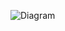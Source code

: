 ![Diagram](https://viewer.diagrams.net/index.html?tags=%7B%7D&highlight=0000ff&edit=_blank&layers=1&nav=1&title=Untitled%20Diagram.drawio#R7V1pc9rMk%2F80qdrdqqjm1uglRtgma4nYxnHgzb84ZBAGxIIwx6ffHh2gCxtscJznwU4wjMQc3a3uX7e6R99oebS8mrYmfcvrOsNvBHWX36j5jRAsDAJ%2FVMsqasHICFt6U7cbtW0b7t21EzbKqHHudp1Z6jzf84a%2BO0k3drzx2On4qbbWdOot0qc9ecP0oJNWz8k13Hdaw3zro9v1%2B%2FG6ONseuHbcXj8eGpYcHhm14rNR2DDrt7reItFEK99oeep5fvhutCw7Q0W9mC7h9y53HN3MbOqM%2FX2%2BcOM%2ByR8XldbTbPhkj%2FRpa1x3vke9vLSG82jF34gYQn8XbXjTU2%2BuPK8H5FC9h0dgiM3B8tCbd%2BHYz2HLf%2FKmo2ip%2Fiom4GbVCM5%2B8sZ%2BxGLM4HNr6PbG8GHoPKnOZpNWxx331FF1tlFRv%2FDmxZn6LvCkFJ3ue5Pt2XX1wfzO4u6jodH2jJugd5Oppr4%2FGqr%2Bg2Vk6RcTA4ZzlommiJ5Xjjdy%2FOkKTomOMj3ibSTdMpLaxVZUhB5JSj8hJTQW71Yknr1N11sGwpuIhwfwkxTwM8%2BRiXo7WvbUNav1OhOi9QIm%2F6ej2PmfScxMIKk7HJa9oTcNvksvhfpVpPWn3rMTHxl7Y0c1JnkNnXddIG3mnDzVX5XLt1mRoDWheVLHV9%2FUgUW5L%2BnLuoj80Qg%2FPRcmuOE0STMao3QH3tPTzPFz3NtMcy%2BG1rvNuuu17N915HSfHsvXQ9Hfh6Hd1qzvdCOye3N%2F6I6BM7E%2BzEh9fMl1gP4O8OVi2Go7w5%2FezPVdL3UgvupuMie0Pd%2F3Rrsvy4x4LZy2C9p5pvVcvz9vF0gGyJV5aVbMytFlIzoqNYINjjcvKVYyXQPuciYFkYzI%2BGhCrBjThE4Rk7qMXvJixpAmDV3nXICB0wk%2FwvVdKA58p74GZTdOyYX4v7kyLRedkMwldRH02v8FkgtDo%2FjPfwfXJAJK%2Bt8j2VBnbqRg28%2FGHoR8JKjUURIxC8zqFF7bc3fYVfqbINPrPDuqzR2BgZwlLEc4zbCnvGp6dvxOPxLaiboCA%2FrxC%2FinJhz%2B56aaO7RohBc0FrXp%2BUZc3BL3mW4satPzjbho2GxjURspaCxsyQ2LCuaHMguBf%2FRi6s3H3UBNBGqgPfOGc98pTTuxQVatm08krTUK1f0ODZ%2ByAindlDT%2FJPqcUAIbe5%2BBBa%2Ba%2Fxgs5NHAou%2F6zj00q%2FEWoIsKzBm%2BlBXjFFZpA4A1Rg1E4pe0EcFcoxQLHUlCDEZEHj0YUhOUYRa%2F5BUPB%2FXFheS65JwKLF6xbB9SPOKdwKLrzdtD5y6wRRkxAgZ0g5%2Bk0GylLcbb%2BF3CezKOGkBwPW9BGDIEBR4wgvW8CcG61PQCdMK5JkBIJKBEYUg9Nj5H556%2B02yoa7DQbKgD32cBQZVBwGiyLDQHR%2BgIdTYSsW2kKPjJD3jvdTrO9LsJmqXttabdpHUJJ5GeWHsat5RAjzy1Omqad07PnQWU3fHdjGw7XddvgSCXZ7O7%2BTDwSLX%2FSevIrDYLfhKAKDCFr%2BCqkdvtDpMnxPpucyAL1aahIO1woyK3hwS2tDX1o2mmzaqyDMHESrPJFi9GUzW7Lb8FXAs%2Fgu1%2BAdt%2BsYQVk%2FLPa5s0Vxes%2Fbicd9bIbV3foY7pvdzQLu2uOLVW%2FKUz6rxYg9LCKhvr7qjjVq%2F7fvuKr2vjhlEd9VH3%2BmJdc%2BVLd%2FRr0L2qzFuP8qU9upy3V9Velwyfu1c9ozqoLm8Gz7xWh37MB1SrW0t7cLuw3WqvdfVr0iR99PO%2BurLKbA3H4LznBfyn1rqCbPMBxmxOmr%2B75TZVfZV6Vrm0su5ZcJ5llrBtPq%2BtegNZZqMHc51b62fo55lb5jO31zCWeYurAzaq0n6%2FtniWHXrH21cPve71cNGsw1V39Yt1y8agQy33p9sYOFcVvXzP113zQm%2BOhrO26Q1ss8rsxwaqkeakfbXwO%2BNfs2Z9MoR1z9vk7vnpPvpeffES9Q90%2FuHarFGf%2Ffh5fdEHSvQaZNmHUYzq2EZWudprmsit1x961nVjdTO4xbXKIqTUfQndDCrcpo2l5bKF9bDAVbNC4di6Fp1rjxa%2BfY%2FgfY%2FZuBH%2BHU98q17tWVcLFPUTtTeWdpkRa3BpWfVOTCXUdVHc1%2FqmXpkrav0a3M4toH67jOI27oyQb6t51Bs9%2BEvstT2DeXHb7PjACWKbDX%2FH5174uSnadWtuDRpM9QmcIdC%2Fmhu17kuw5gaFda1vBkBlsojaUdAOa7LtFaMwj16tzJg9aKqxmb2uhH2v7x7h%2BMquN634PPueYXvdFe17BGNWVlXTmtfMDmubVfhbTc6RWW4wDrIDWvTgXFjz4JbAmmE%2BlXV4vMRrwPX0uH1iwbg1sxvPJ%2Bx33VTjElgLsculYE21hwXwzuoB%2FaDvEge6h2t93PQZfXcIdKosYLxVLeBthVuPAT1WAS9gXjf1ojWUwjUo%2Fq%2FY0loHx%2BEq6s%2FC8zvLcF0d1h0oPvRoSIvOMuy3QyIer2CMXriuYZbOMHbwXbzlXcij2m%2FPvVlHV9haXQHN8U%2BF64J%2FBYb8VXxyUMCAooKAgX6UgAFOe5lYfFbAIAaJZ6SWR2oh4qbMoIbODUQFySM1QQqRmgAkzzYQT8hTOfh0t4cfIaz3gKX7DvBZOeQfQUpnSHSGRGdIdIZEZ0j0d0CiDRI4Y6Jz9CoKVfH0fSzGNSY5RZggJrFBjDweklKjekHkytAwMjAXggiOBCKnwkNvhq4%2BKXgU3%2Bm%2Bm4%2FPUOjrQCGLgHFCoGQBvoBxW5eQBe%2BtVQoKre31Myja6gpgDECgxtqud2itXgiFuDLIcEzBIYA6D9gCQ6eMKkAjMPIWhnZm1y1s1R8AADxsIA6sGTmPy2H1%2Bo53rh4AlNwNnevbFzWrBFyad%2Bjtwglhj6iub8Ew%2FBrZpm%2FE4OZGgZnf%2Fqj1uJzVXLvffLTd5qiix5Dop6LX9RDgUgKCXV2iVvli0L66XCt6qzGq7sXzz%2FsftjV4BtDxjMBgLRQktNZg2M3GvAbAxq7DmuoN1jJv%2BQ0ANgUOFA1qgYG6nFnK2NU7YKjU8YeF9dwDQ8pW1vNiCXRicKwH%2FcwVDHXc6ssG7tWXi8bvO696Zc8av%2B01zAPgX8WtXt0a1Wek%2BgD6g2GsLAAoMA4GF8PcAMb2PYCfMF8woM9oUQWQFQCUaB5V85V5lJWRtUXVlVuoKG8oSOKaHWY4jxZMoMfJPsgazsxtghMaTuNsOAsNJyZYwyJx16cgkiBRseVkmkTJez7sRKaToa8QSjjbzbPdPNvNf4fdNPZWq%2F9wu8mL8mozyi9t3Lyp3%2Fd63hg0mBfksKjGgeP7q8i6tea%2B960gKSe2lyKf3tJtOfKpU2SARUc67aeD7aXTTWVL59n6UX5RrHEkhdAxGFiO0uzTGTirjGPMdfBVdZaxmzNvPu04UY9bluYHkUQDu8uhKylU7swhg%2Fitac%2Fxc4McTW72SPc8y02epYRqRBqYMwPriAAgS1%2F31NAQp1JKTIVEyHiv5IBw6NCBDjgEYwpyctAwp5adojtHZ9l5S3aoMDTD4AhJrtJ3Y80d85RRjWHKgamSGRQJ%2Fj7RYeAvMJ0aRCBmgHpj9KBhTi06RUG2jOjEQDuVo9uK8e2Tu1RilRSVPCTO5Z5nE0JjhOyOABJfDt22Ws2s01IwOUwp1hRaPp2bJzHIgkCGzsOXFJO4DgfhokdwjBKEcc7lI0RjnFAppAHMZkWlH1gCo5HBdcJBSRAmxW6B3df7o0%2FDmyb%2FsfjP967HFs7z8qVjfse4yP37uvogc53vy93j6wM9zXVd1yjb%2BOoAHt6pACjLdqui5psAAj3VBV9IunyOiOlMht5q5ETjJYUkw1FmlvAlz3E0m%2F2tpGNHhvh%2BZWCRp83jzPHEFJ6Cn2%2FHLuciOklrZZG7wsHsF7grDO2Wsg%2BFcPZwI3pwDU%2F2X%2FymVFLFXcJ29DpRZDryZeSJYhSQBIsj0KRQdmmOJj%2Fns%2F43VRgKL3F1ShiG6rovcRzqzpl4iaBV4sgbWvFfUCqxf1nEq1J6kNv%2FuUKzTxx7Z5Q6Q56N9jl69PrgWrxNEDMHrbKSsKnaS2vXAuW6CbFmZbCooCbq7SLqPXsxHF2A4qOZuluU00l6gXjpp5KufaBW6vJO6%2BBMiWZG3HSufl%2Bxt%2Fm7L8PWJLzyExHqPUHV%2FiG86GhQfJYhPi8K6UV6%2B4Pw7DvJ%2BPZS%2B7SoXpES2VEsL1ojRf9xezZJ3BU5V85vUIVIX8E8DrQlsVZhaJjLk4GtPa7ir1Y8%2F6qcnovn%2F96Q2GuMPXlIjHKNcV0gaQgB%2FnDGK8JEMzBHOmHqoMR6uv99PWJqCA1jjhmFKx08a37QKCeOiGGyhzLY4XoddE0e7I%2BpimCF0XQDIyGMTKibS40CZMBMp4hgHZOcVg3ucAiATIaBdcp5UVExJkyTGGEiuIQvSP6KCH1Q5b5Z7vB2QanIF5Q%2BhSB121Z3R2obAmQ7C3i980bBLgQ7Sll3bqUQ7JIQIl818tiLUPDurtqF%2FeTPL%2FedzrOi1pNyZPvONJhtMI2bIvSwc0eF14bdPX3UbnWee4Eq%2FJ7YL8Idg6PRGhbOGNTLdOJ5wzdmV5QcEvjeh83vbZ6%2Fsxp5H%2BGptZhn3k5%2Btf3K5Y%2Fmf74b%2F8seDmX54QTOgshRS8Xd90CWx56I73Vbq0Aau4G6Gk2Gjg8W83DGvxF3OW%2F%2Fcd7%2BI%2B%2Fb%2FJHtP94ABYch64zF%2FZMGV%2ByBiP9ouuaHCb9JCRAapYIaUheUK7CZxklc05HBAGGC6wmAiRaE%2BpGuMQDAujB0BJirKJUTAWNPxal8zUoUMoADNBD6%2B37QT4Z956TKP5ZUebuyy6kESpVUWZQsqdp7tllFR6ujpGjTzw0NEypfTyosxUmFwVys6wb8vatal42F84xWquqxVu%2FMa%2BYtaazQ2l4xBu9h7oiGCYfwfmDNa%2FVnv2ZW57bZYVXzgd4MGovaVW8RVDsObhfWii0s83JwU79dwbG1XS4tbuodGlRjuiX4zLA9qPr2uqOqJEnVjI6NrfhYL3fMLVGYz7JWb3pAy6W9VlWVDfjdjrE9F%2BX62Yw%2FtnxrfTu3643Vdk4o6ruxmVPLvJipSj3bLK1v7oP1mJaqIBxUVEXi0hpUgE4WrQI%2Fa%2FchnWLaQdvScktc0U9VbVbdiyBB9eb3D9xWya6jX6T5yF%2BaV7fH2ASB760m%2F%2BEJmHif0M%2Bf8t%2FTmQCqKb79n%2BKKLMAJmGtc382FjznjmzBu3hnvsx0e1qGe9i6XbBGtMnT8pqPIF8k5fnyH41dVjvNKjVwOPejQg1fGhCATjEO7NXMCRwcaxx3nbU8lueSzo3J2VP4qR%2BWdhkBqKPGDdyggYWx%2FTgV%2Fcayv%2FzZPZX%2FKb%2B5lawKcECSFAZTFnKcT0jnVKEPBBo%2BGMCjOWwrMuCYkp5RgKQQVcdA3laFkaAILBH6DTpDcODMnYFs%2BPefjRWcHF5vd396c%2FaKv4xdVEOByVQDGa%2FUeste3CjMvAQt7zcfhuHV9q%2Fa0UYVXpPX4i96ODAa%2BE2B48JXqgM8HQVEZBzxNbbMCvklF7bjiJvybsLDr%2FgI5vy%2BG4N%2Bg5u8%2BuiGA4FfVxL4xQYnYdVwiZiG190ZzcLspEQu9q8utdzVo8OZVgyS8K1WGttqUoZHLYYP8GDXq2zK0wjKz3A42MFLF%2BdDeN%2BFeNx1VWgdUeoC%2Fv8L9RMxLC7wiBt4XCvYmMS9Fu17qqf1q7N8NP%2FDIHhZA3cpa7cMSnwPUT5bBraqVhEeyLZULS%2BMCrjRU6RiyYQXg3aytldqbZUiC%2Fh%2BD%2FVnWaj613xNfebxKAsArDNqD%2FWN%2BNVbWVfI8z82UvfXuykWlcYHXGvVzkRov6lfNI7uexavrKZfIzeB52TYDeioa8V%2BDC0XHXF935YugJG9XXxEtluAlU5gLVeWBdSXJygOkam6lleNWt3sXPd%2F2Anony%2B8yXA6uHxLuutMFXzTiOswy5N6PWTgqenu27%2FYttwb5sOBngTE6lnOZ2U75E53LPfaT%2BRJ5Bc7S9X8ri6AJpEefG6p%2FDVEZfTaXkckIPqwSH346U3DmgnzCoO0wVzmX0B8mBrxG1%2FBu8PHLw3RdA%2BTKpA4IiCKAUmnBMZAmJRCIG8ygQseZXPz9y8M4QDWGEQYUxA0eF%2FPFfj7WNRVyBgAmdESNrLweL6OhsB6kSGR3%2BfY7b4C%2F5qq%2FcSv2fbfk7yMPvhMBu6naRQANvPbb%2FnvRffGzW39267%2BsW18QW9xP1%2B50LUELaZRmtBDXmJ7zIdWTCkTBHS5MpMbpboX7oRK13fm0B6ikt5JG3qetPjHrKIhcjqEpGblU5jf8pCbTmboT%2F5XUjwM04NZXPuvEs078F%2BpEhg1NlwYlXDIiDCHSiQESoDHiXApuqKd26EWqUteEirdFfRRoTSE1xJgwiE51Ro%2BxN2Jxie8%2FqML3EE5%2BNL1Z2ToqDCmYzjmlmRRaIg2NIw4iQiWmKvL6PneAcqoFKbqMGFxtIF40jE50qc6gUp6sAnhHefjbsvPp4fUTICCdaTK9CTzRiYbzj1rCTGhxwW%2FmET3Zmu%2FjXcBF9zhez5H9xMfyvGPbt2yC55HmkNpD7vzAni8e7T9vLXfeWu7AreXeUPyvWLB%2FcmZT8bL3KGU%2Fg74cv7hE6gEujEqC1CP7MrFZXdckM7BQ2%2FpgnZJ3hoAFQEsDG4AlEMEGQzQ%2FCkBLBgMwjCj73AjwgSVte6e6fRikCcI1KqSUBMjGWfwMy1TcXGyTtfPYjQiqCRV4l1QqSI8KcBymp9ppaXcJ28mz5hLYiUbY6aCo18z3pirCNG2pYZ2XYPsfFKCI%2BKm%2BcNUFT%2FKdTL2OM5sFz%2Fc9p86d40n%2FyHjSK3rz9bvc%2FFM1Dt7neSZfzHk%2FiLSbjQM0lHbeBdIKapqx2sOx6PG6WDvGg9qKeXDcB5PMAje72%2F4eKt9D891Ajwcu39kL%2FipecJDPlshvq5DC%2FDbl4dYbXzSXLRiDbvzeUXPU0N%2FxZDY3fjIbrPWqt7KuG%2FTevBDFGU%2Bpb97H36ywqnnhWeMGbZXR6m2%2FdlPdtKyVS%2BrZXL5Ner419orytpI%2B%2BnLjo5dLi5b5g9iot8iMN06PlajOus3kgpVL65bZJNZDL%2B2Lq%2FOU9JQvlCQsVWzEqSNXUSoRR4E19Ietx67XBRqoczrjIJtybt8n57N4ab6%2BplViTbxlVhfdQbdqXR9Ai3qvV3vsreB73k39xz6cKyc5VyHv5AA%2FAgeW1qhHuoPLqp1eMcz7x7BBb3uOom4dqH39rKirxqetxzvUiqiejFrBsVVw%2Fj3DGSqUjfEm7hRqDjj6sQiHeFeEg7CTRDgyhvR0EY54%2FucIx0H8kgbWGNrGONL3NYmu3AVpUMmZzqTIdL9vgMMguiZ1pvpHWMc8G%2BCAQQSiagtkxHB2kFPHN%2FZAxX8kvgEc0cjeaTj6Z6fhvKfs74NVfORYyTNxfuDMAd4pJPyORMFztOIcrfgHRSveBg2hlkkU%2BhXuSHJKjVN03%2FuvjF%2FsIPam1pszamBE4BVe0nXfXGqScrChHOuE4fjhSZmwBlOPmzck1al6yfOJqX3kJQ960A2KX4ENH2PZ7rq%2Br5aqsPfDXc%2FZCuc4zTlb4Zyt8BnZCqGF%2B9dlKxB5at%2Fiwy7Ez%2FDGZv7%2BZ7jfYc8J5tT3%2FFni1ujUGwVujT9SHgZqTVzt7GicHY1%2FqKPxrpiH2okYUaojXQqO07fxGFLP0uIAeoVgErGiUAgyNESRNKTUBUNxrkwqzV5ojDAucZixf6q7rbTIWwkv6kmhuhq6Y%2Bd7P6GusLrjx18Fv0cpuYx3EU7udxRtKAyv0QaysQ5zlu7M36i5oABpc7aaynwy9Frdzbc78%2Bk0VI%2BZfoLH7oTndJPRlh31l5OzDjzrwK%2BlA9VMLlsjd6i0UxFmOJ2aFIJrCDx7lTEodIbFwWpyj2qkz1GThVvLnrTCHHzVEK5t%2FX21rGjfdL8%2FdQL9NQ%2BT1pC%2FcP0wlw3g2rlQ%2FKypzprqAE1FmIa3akYVTqZVFeZKVUVFk8jg%2BQ2VCVKbV8bfJgb5c5CuYHPlytLpgKB9i8utZ9%2FiDNiUfnHHISlbw6GT33v5rBjOiuHfphjCEstgwxvEBdaNQlcvc0Un73JIrFEjkbhQtNG60IItc5DAjBOOT6UX9D2qYr9E6sl2YyeVerzd2Akur81GT4du7PRVElkoEZqhx0YCZx6czBjSQAq21fWZWOa%2BmSxqY02DxUNIGnM6MQxj0RBY6Kd7InuxIO5xh%2FQsiCcWRMGxxjGRURCK6kWCCMKDdEnwe0vGuC41JpXvx3WKaMEgIIYM1CJlgors4%2BJPLYZFd32%2Fohh%2BLcEJg59pRlKuSZbIuXinuEjd0MDGbmytnhuF65HK4oYu9U8VF4z%2BluJUkIrpKtRbPP7YiBWT%2BrDVWcGnVfLTUbVWel%2FEVxP0Qu69dqI8jTgbyrfbylza86MSDKmRkLn3CTZGmf0SqUFOJbyF3CgO86e23LrZPvQOqeBTHAlPZpygn%2B7EUXcA4O3l0FMIvNwPkhQz10FGaJlZwpevPeZ5m%2FO0w2%2FZ7xnBUd4Gj%2F2ZogebH%2FlZvxnGMlmw%2B8qmrDeV3IQ%2BjvMLec3%2FLrtWQP6TPwPWSDMNi3de14wztb%2B9ZCrtXMLfbLcaQlhyHTOi0tg%2B9ZLnf8s%2Bvn9MDPSMGDCC3icGuY6yj%2FF%2BN6vh49RT9wW2p6tHc1te11Fn%2FD8%3D#%7B%22pageId%22%3A%22PD8pr46mI7bUr3gz9qv4%22%7D)
